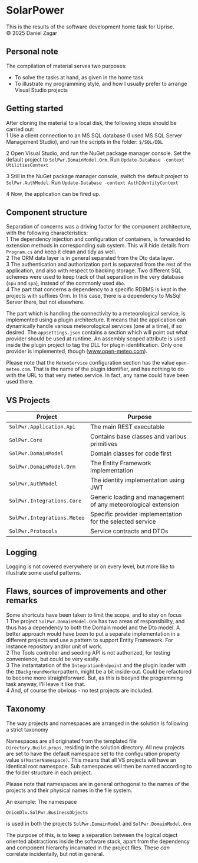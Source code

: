 # SolarPower

This is the results of the software development home task for Uprise.\
&copy; 2025 Daniel Zagar

## Personal note

The compilation of material serves two purposes:
* To solve the tasks at hand, as given in the home task
* To illustrate my programming style, and how I usually prefer to arrange Visual Studio projects

## Getting started

After cloning the material to a local disk, the following steps should be carried out:  
1 Use a client connection to an MS SQL database (I used MS SQL Server Management Studio), and run the scripts in the folder: `$/SQL/DDL`  

2 Open Visual Studio, and run the NuGet package manager console. Set the default project to `SolPwr.DomainModel.Orm`. Run `Update-Database -context UtilitiesContext`  

3 Still in the NuGet package manager console, switch the default project to `SolPwr.AuthModel`. Run `Update-Database -context AuthIdentityContext`  

4 Now, the application can be fired up. 

## Component structure

Separation of concerns was a driving factor for the component architecture, with the following characteristics:  
1 The dependency injection and configuration of containers, is forwarded to extension methods in corresponding sub system. This will hide details from `Program.cs` and keep it clean and tidy as well.  
2 The ORM data layer is in general separated from the Dto data layer.  
3 The authentication and authorization part is separated from the rest of the application, and also with respect to backing storage. Two different SQL schemes were used to keep track of that separation in the very database (`spu` and `spa`), instead of the commonly used `dbo`.  
4 The part that concerns a dependency to a specific RDBMS is kept in the projects with suffixes Orm. In this case, there is a dependency to MsSql Server there, but not elsewhere.  

The part which is handling the connectivity to a meteorological service, is implemented using a plugin architecture. It means that the application can dynamically handle various meteorological services (one at a time), if so desired. The `appsettings.json` contains a section which will point out what provider should be used at runtime. An assembly scoped attribute is used inside the plugin project to tag the DLL for plugin identification. Only one provider is implemented, though (www.open-meteo.com).  

Please note that the `MeteoService` configuration section has the value `open-meteo.com`. That is the name of the plugin identifier, and has nothing to do with the URL to that very meteo service. In fact, any name could have been used there.

## VS Projects

| Project | Purpose |
| ------- | ------- |
| `SolPwr.Application.Api` | The main REST executable |
| `SolPwr.Core` | Contains base classes and various primitives |
| `SolPwr.DomainModel` | Domain classes for code first |
| `SolPwr.DomainModel.Orm` | The Entity Framework implementation |
| `SolPwr.AuthModel` | The identity implementation using JWT |
| `SolPwr.Integrations.Core` | Generic loading and management of any meteorological extension |
| `SolPwr.Integrations.Meteo` | Specific provider implementation for the selected service |
| `SolPwr.Protocols` | Service contracts and DTOs |


## Logging

Logging is not covered everywhere or on every level, but more like to illustrate some useful patterns.

## Flaws, sources of improvements and other remarks

Some shortcuts have been taken to limit the scope, and to stay on focus  
1 The project `SolPwr.DomainModel.Orm` has two areas of responsibility, and thus has a dependency to both the Domain model and the Dto model. A better approach would have been to put a separate implementation in a different projects and use a pattern to support Entity Framework. For instance repository and/or unit of work.  
2 The Tools controller and seeding API is not authorized, for testing convenience, but could be very easily.  
3 The instantatation of the `IntegrationEndpoint` and the plugin loader with the `IBackgroundWorker`pattern, might be a bit inside-out. Could be refactored to become more straightforward. But, as this is beoynd the programming task anyway, I'll leave it like that.  
4 And, of course the obvious - no test projects are included.

## Taxonomy

The way projects and namespaces are arranged in the solution is following a strict taxonomy

Namespaces are all originated from the templated file `Directory.Build.props`, residing in the solution directory. All new projects are set to have the default namespace set to the configuration property value `$(MasterNamespace)`. This means that all VS projects will have an identical root namespace. Sub namespaces will then be named according to the folder structure in each project.

Please note that namespaces are in general orthogonal to the names of the projects and their physical names in the file system.

An example: The namespace

`OnionDlx.SolPwr.BusinessObjects`

is used in both the projects `SolPwr.DomainModel` and `SolPwr.DomainModel.Orm` 

The purpose of this, is to keep a separation between the logical object oriented abstractions inside the software stack, apart from the dependency and component hierarchy incarnated in the project files. These _can_ correlate incidentally, but not in general.

